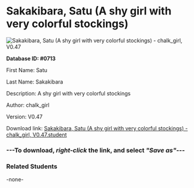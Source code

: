 # Sakakibara, Satu (A shy girl with very colorful stockings)

<img src="../../Files/Images/Sakakibara, Satu (A shy girl with very colorful stockings).png" title="Sakakibara, Satu (A shy girl with very colorful stockings) - chalk_girl, V0.47">

**Database ID: #0713**

First Name: Satu

Last Name: Sakakibara

Description: A shy girl with very colorful stockings

Author: chalk_girl

Version: V0.47

Download link: <a href="https://raw.githubusercontent.com/Arbiter1223/Daigaku-Gurashi-Custom-Students/master/Files/Student%20Files/Sakakibara%2C%20Satu%20(A%20shy%20girl%20with%20very%20colorful%20stockings)%20-%20chalk_girl%2C%20V0.47.student">Sakakibara, Satu (A shy girl with very colorful stockings) - chalk_girl, V0.47.student</a>

### ---**To download, _right-click_ the link, and select _"Save as"_**---

### Related Students

-none-
